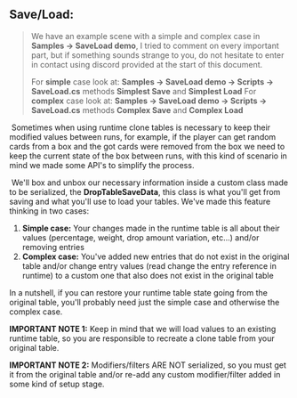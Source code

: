 ## Save/Load:

> We have an example scene with a simple and complex case in **Samples -> SaveLoad demo**, I tried to comment on every important part, but if something sounds strange to you, do not hesitate to enter in contact using discord provided at the start of this document. 
>
> For **simple** case look at: **Samples -> SaveLoad demo -> Scripts -> SaveLoad.cs** methods **Simplest Save** and **Simplest Load**
> For **complex** case look at: **Samples -> SaveLoad demo -> Scripts -> SaveLoad.cs** methods **Complex Save** and **Complex Load**

​	Sometimes when using runtime clone tables is necessary to keep their modified values between runs, for example, if the player can get random cards from a box and the got cards were removed from the box we need to keep the current state of the box between runs, with this kind of scenario in mind we made some API's to simplify the process.

​	We'll box and unbox our necessary information inside a custom class made to be serialized, the **DropTableSaveData**, this class is what you'll get from saving and what you'll use to load your tables. We've made this feature thinking in two cases:

1. **Simple case:** Your changes made in the runtime table is all about their values (percentage, weight, drop amount variation, etc...) and/or removing entries
2. **Complex case:**  You've added new entries that do not exist in the original table and/or change entry values (read change the entry reference in runtime) to a custom one that also does not exist in the original table

In a nutshell, if you can restore your runtime table state going from the original table, you'll probably need just the simple case and otherwise the complex case.

**IMPORTANT NOTE 1:** Keep in mind that we will load values to an existing runtime table, so you are responsible to recreate a clone table from your original table.

**IMPORTANT NOTE 2:** Modifiers/filters ARE NOT serialized, so you must get it from the original table and/or re-add any custom modifier/filter added in some kind of setup stage.